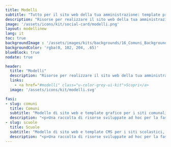 ```yaml
---
title: Modelli
subtitle: "Tutto per il sito web della tua amministrazione: template pronti per l'uso e un pacchetto di risorse per aiutarti a rispondere ai bisogni dei tuoi utenti."
description: "Risorse per realizzare il sito web della tua amministrazione: template pronti per l'uso e un pacchetto di strumenti per aiutarti a offrire un'esperienza d'uso efficace ai tuoi utenti"
image: '/assets/icons/kit/social-card/modelli.png'
layout: modellinew
lang: it
toc: true
backgroundImage : '/assets/images/kits/backgrounds/16_Comuni_Background.png'
backgroundColor: 'rgba(0, 102, 204, .65)'
blueBlock: true
nodate: true

header:
  title: "Modelli"
  description: "Risorse per realizzare il sito web della tua amministrazione: template pronti per l'uso e un pacchetto di strumenti per aiutarti a offrire un'esperienza d'uso efficace e inclusiva ai tuoi utenti"
  links:
    - <a href="#modelli" class="u-color-grey-ui-kit">Scopri</a>
  image: '/assets/icons/kit/modelli.svg'

fasi:
- slug: comuni
  title: Comuni
  subtitle: "Modello di sito web e template grafico per i siti comunali, gratis e a disposizione di tutti"  
  description: "<p>Una raccolta di risorse sviluppate ad hoc per la fase di realizzazione del sito di un Comune</p>"
- slug: scuole
  title: Scuole
  subtitle: "Modello di sito web e template CMS per i siti scolastici, gratis e a disposizione di tutti"
  description: "<p>Una raccolta di risorse sviluppate ad hoc per la fase di realizzazione del sito di una scuola o di un progetto digitale relativo alle scuole italiane</p>"
---
```

